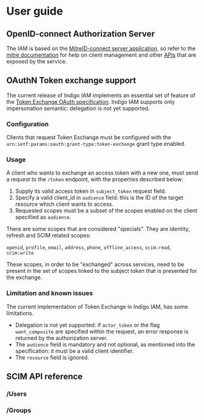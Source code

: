 # User guide

## OpenID-connect Authorization Server

The IAM is based on the [MitreID-connect server application][mitre], so refer
to the [mitre documentation][mitre-doc] for help on client management and other
[APIs][mitre-doc-api] that are exposed by the service.

## OAuthN Token exchange support

The current release of Indigo IAM implements an essential set of feature of the 
[Token Exchange OAuth specification](https://tools.ietf.org/html/draft-ietf-oauth-token-exchange-05).
Indigo IAM supports only impersonation semantic: delegation is not yet supported.

### Configuration
Clients that request Token Exchange must be configured with
the `urn:ietf:params:oauth:grant-type:token-exchange` grant type enabled.

### Usage
A client who wants to exchange an access token with a new one, must send a request to the `/token` endpoint, 
with the properties described below:

1. Supply its valid access token in `subject_token` request field.
2. Specify a valid client_id in `audience` field: this is the ID of the target resource which client wants to access.
3. Requested scopes must be a subset of the scopes enabled on the client specified as `audience`.

There are some scopes that are considered "specials". 
They are identity, refresh and SCIM related scopes:

`openid`, `profile`, `email`, `address`, `phone`, `offline_access`, `scim:read`, `scim:write`

These scopes, in order to be "exchanged" across services, need to be present in the set of
scopes linked to the subject token that is presented for the exchange.


### Limitation and known issues
The current implementation of Token Exchange in Indigo IAM, has some limitations.

 * Delegation is not yet supported: if `actor_token` or the flag `want_composite` are specified within the request, an error
 response is returned by the authorization server.
 * The `audience` field is mandatory and not optional, as mentioned into the specification: it must be a valid client identifier.
 * The `resource` field is ignored.

## SCIM API reference

### /Users

### /Groups


[mitre]: https://github.com/mitreid-connect/OpenID-Connect-Java-Spring-Server
[mitre-doc]: https://github.com/mitreid-connect/OpenID-Connect-Java-Spring-Server/wiki
[mitre-doc-api]: https://github.com/mitreid-connect/OpenID-Connect-Java-Spring-Server/wiki/API

